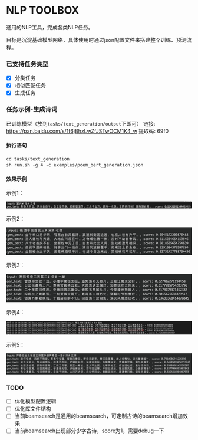 # NLP TOOLBOX

通用的NLP工具，完成各类NLP任务。

目标是沉淀基础模型网络，具体使用时通过json配置文件来搭建整个训练、预测流程。

### 已支持任务类型
- [x] 分类任务
- [x] 相似匹配任务
- [x] 生成任务

### 任务示例-生成诗词

已训练模型（放到`tasks/text_generation/output`下即可）
链接: https://pan.baidu.com/s/1f6jBhzLwZfJSTwOCM1K4_w 提取码: 69f0

#### 执行语句

```
cd tasks/text_generation
sh run.sh -g 4 -c examples/poem_bert_generation.json
```

#### 效果示例

示例1：

![示例1](/imgs/poem1.png)

示例2：

![示例2](/imgs/poem2.png)

示例3：

![示例3](/imgs/poem3.png)

示例4：

![示例4](/imgs/poem4.png)

示例5：

![示例5](/imgs/poem5.png)

### TODO
- [ ] 优化模型配置逻辑
- [ ] 优化库文件结构
- [ ] 当前beamsearch是通用的beamsearch，可定制古诗的beamsearch增加效果
- [ ] 当前beamsearch出现部分少字古诗，score为1，需要debug一下

